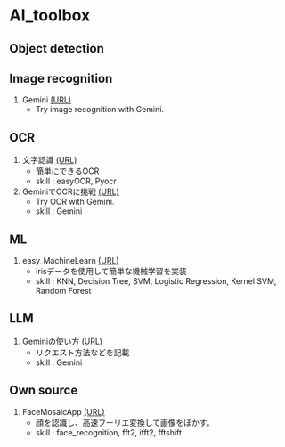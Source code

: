# AI_toolbox

## Object detection

## Image recognition

1. Gemini [(URL)](./Gemini_api/object_recognition.ipynb)
   - Try image recognition with Gemini.


## OCR

1. 文字認識 [(URL)](./文字認識(OCR)/)
   - 簡単にできるOCR
   - skill : easyOCR, Pyocr
2. GeminiでOCRに挑戦 [(URL)](./Gemini_api/ocr.ipynb)
   - Try OCR with Gemini.
   - skill : Gemini


## ML

1. easy_MachineLearn [(URL)](./easy_MachineLearning/)
   - irisデータを使用して簡単な機械学習を実装
   - skill : KNN, Decision Tree, SVM, Logistic Regression, Kernel SVM, Random Forest


## LLM

1. Geminiの使い方 [(URL)](./Gemini_api/main.ipynb)
   - リクエスト方法などを記載
   - skill : Gemini


## Own source

1. FaceMosaicApp [(URL)](./FaceMosaicApp)
   - 顔を認識し、高速フーリエ変換して画像をぼかす。
   - skill : face_recognition, fft2, ifft2, fftshift

